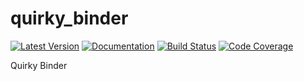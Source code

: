 # quirky_binder
[![Latest Version](https://img.shields.io/crates/v/quirky_binder)](https://crates.io/crates/quirky_binder)
[![Documentation](https://docs.rs/quirky_binder/badge.svg)](https://docs.rs/quirky_binder)
[![Build Status](https://github.com/arnodb/quirky_binder/actions/workflows/ci.yml/badge.svg)](https://github.com/arnodb/quirky_binder/actions/workflows/ci.yml)
[![Code Coverage](https://codecov.io/gh/arnodb/quirky_binder/branch/main/graph/badge.svg)](https://codecov.io/gh/arnodb/quirky_binder)


Quirky Binder
